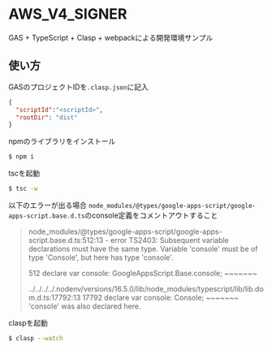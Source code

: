 # AWS_V4_SIGNER

GAS + TypeScript + Clasp + webpackによる開発環境サンプル

## 使い方

GASのプロジェクトIDを`.clasp.json`に記入

```json
{
  "scriptId":"<scriptId>",
  "rootDir": "dist"
}
```

npmのライブラリをインストール

```bash
$ npm i
```

tscを起動

```bash
$ tsc -w
```

以下のエラーが出る場合
`node_modules/@types/google-apps-script/google-apps-script.base.d.ts`のconsole定義をコメントアウトすること

> node_modules/@types/google-apps-script/google-apps-script.base.d.ts:512:13 - error TS2403: Subsequent variable declarations must have the same type.  Variable 'console' must be of type 'Console', but here has type 'console'.
> 
> 512 declare var console: GoogleAppsScript.Base.console;
>                 ~~~~~~~
> 
>   ../../../../.nodenv/versions/16.5.0/lib/node_modules/typescript/lib/lib.dom.d.ts:17792:13
>     17792 declare var console: Console;
>                       ~~~~~~~
>     'console' was also declared here.

claspを起動

```bash
$ clasp --watch
```


